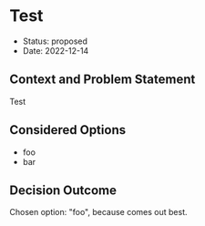 # Test

* Status: proposed
* Date: 2022-12-14

## Context and Problem Statement

Test

## Considered Options

* foo
* bar

## Decision Outcome

Chosen option: "foo", because comes out best.
